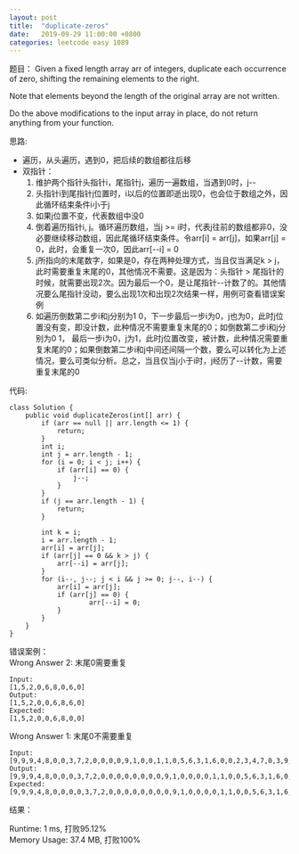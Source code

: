```yaml
---
layout: post
title:  "duplicate-zeros"
date:   2019-09-29 11:00:00 +0800
categories: leetcode easy 1089
---
```


题目：
Given a fixed length array arr of integers, duplicate each occurrence of zero, shifting the remaining elements to the right.

Note that elements beyond the length of the original array are not written.

Do the above modifications to the input array in place, do not return anything from your function.


思路:  
* 遍历，从头遍历，遇到0，把后续的数组都往后移  
* 双指针：  
    1. 维护两个指针头指针i，尾指针j，遍历一遍数组，当遇到0时，j--  
    2. 头指针i到尾指针j位置时，i以后的位置即逝出现0，也会位于数组之外，因此循环结束条件i小于j  
    3. 如果j位置不变，代表数组中没0  
    4. 倒着遍历指针i, j。循环遍历数组，当j >= i时，代表j往前的数组都非0，没必要继续移动数组，因此尾循环结束条件。令arr[i] = arr[j]，如果arr[j] = 0，此时，会重复一次0，因此arr[--i] = 0  
    5. j所指向的末尾数字，如果是0，存在两种处理方式，当且仅当满足k > j，此时需要重复末尾的0，其他情况不需要。这是因为：头指针 > 尾指针的时候，就需要出现2次。因为最后一个0，是让尾指针--计数了的。其他情况要么尾指针没动，要么出现1次和出现2次结果一样，用例可查看错误案例  
    6. 如遍历倒数第二步i和j分别为1 0，下一步最后一步i为0，j也为0，此时j位置没有变，即没计数，此种情况不需要重复末尾的0；如倒数第二步i和j分别为0 1， 最后一步i为0，j为1，此时j位置改变，被计数，此种情况需要重复末尾的0；如果倒数第二步i和j中间还间隔一个数，要么可以转化为上述情况，要么可类似分析。总之，当且仅当j小于i时，j经历了--计数，需要重复末尾的0


代码:
```
class Solution {
    public void duplicateZeros(int[] arr) {
        if (arr == null || arr.length <= 1) {
            return;
        }
        int i;
        int j = arr.length - 1;
        for (i = 0; i < j; i++) {
            if (arr[i] == 0) {
                j--;
            }
        }
        if (j == arr.length - 1) {
            return;
        }

        int k = i;
        i = arr.length - 1;
        arr[i] = arr[j];
        if (arr[j] == 0 && k > j) {
            arr[--i] = arr[j];
        }
        for (i--, j--; j < i && j >= 0; j--, i--) {
            arr[i] = arr[j];
            if (arr[j] == 0) {
                    arr[--i] = 0;
            }
        }
    }
}
```

错误案例：  
Wrong Answer 2: 末尾0需要重复
```
Input:
[1,5,2,0,6,8,0,6,0]
Output:
[1,5,2,0,0,6,8,6,0]
Expected:
[1,5,2,0,0,6,8,0,0]
```
Wrong Answer 1: 末尾0不需要重复
```
Input:
[9,9,9,4,8,0,0,3,7,2,0,0,0,0,9,1,0,0,1,1,0,5,6,3,1,6,0,0,2,3,4,7,0,3,9,3,6,5,8,9,1,1,3,2,0,0,7,3,3,0,5,7,0,8,1,9,6,3,0,8,8,8,8,0,0,5,0,0,0,3,7,7,7,7,5,1,0,0,8,0,0]
Output:
[9,9,9,4,8,0,0,0,3,7,2,0,0,0,0,0,0,0,0,9,1,0,0,0,0,1,1,0,0,5,6,3,1,6,0,0,0,0,2,3,4,7,0,0,3,9,3,6,5,8,9,1,1,3,2,0,0,0,0,7,3,3,0,0,5,7,0,0,8,1,9,6,3,0,0,8,8,8,8,0,0]
Expected:
[9,9,9,4,8,0,0,0,0,3,7,2,0,0,0,0,0,0,0,0,9,1,0,0,0,0,1,1,0,0,5,6,3,1,6,0,0,0,0,2,3,4,7,0,0,3,9,3,6,5,8,9,1,1,3,2,0,0,0,0,7,3,3,0,0,5,7,0,0,8,1,9,6,3,0,0,8,8,8,8,0]
```


结果：

Runtime: 1 ms, 打败95.12%  
Memory Usage: 37.4 MB, 打败100%
